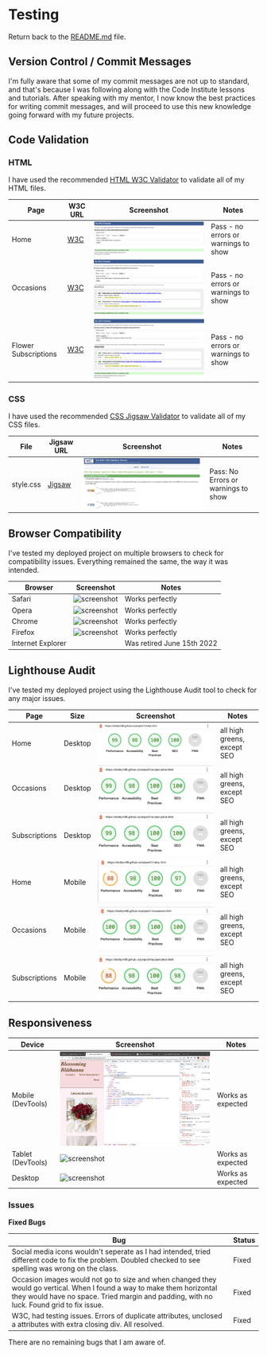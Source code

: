 # Testing

Return back to the [README.md](README.md) file.

## Version Control / Commit Messages

I'm fully aware that some of my commit messages are not up to standard, and that's because I was following along with the Code Institute lessons and tutorials. After speaking with my mentor, I now know the best practices for writing commit messages, and will proceed to use this new knowledge going forward with my future projects.

## Code Validation


### HTML

I have used the recommended [HTML W3C Validator](https://validator.w3.org) to validate all of my HTML files.


| Page | W3C URL | Screenshot | Notes |
| --- | --- | --- | --- |
| Home | [W3C](https://validator.w3.org/nu/?doc=https%3A%2F%2Fshellym96.github.io%2Fproject1%2Findex.html) | ![screenshot](documentation/html-validation.png) | Pass - no errors or warnings to show|
| Occasions | [W3C](https://validator.w3.org/nu/?doc=https%3A%2F%2Fshellym96.github.io%2Fproject1%2Foccasions.html) | ![screenshot](documentation/occasions-validation.png) | Pass - no errors or warnings to show|
| Flower Subscriptions | [W3C](https://validator.w3.org/nu/?doc=https%3A%2F%2Fshellym96.github.io%2Fproject1%2Fsubscription.html) | ![screenshot](documentation/subs-validation.png) | Pass - no errors or warnings to show|


### CSS

I have used the recommended [CSS Jigsaw Validator](https://jigsaw.w3.org/css-validator) to validate all of my CSS files.


| File | Jigsaw URL | Screenshot | Notes |
| --- | --- | --- | --- |
| style.css | [Jigsaw](https://jigsaw.w3.org/css-validator/validator?uri=https%3A%2F%2Fshellym96.github.io%2Fproject1) | ![screenshot](documentation/css-validation.png) | Pass: No Errors or warnings to show |

## Browser Compatibility

I've tested my deployed project on multiple browsers to check for compatibility issues.
Everything remained the same, the way it was intended.

| Browser | Screenshot | Notes |
| --- | --- | --- |
| Safari | ![screenshot](documentation/safari.png) | Works perfectly |
| Opera | ![screenshot](documentation/opera.png) | Works perfectly |
| Chrome| ![screenshot](documentation/chrome.png) | Works perfectly |
| Firefox | ![screenshot](documentation/firefox.png) | Works perfectly |
| Internet Explorer | | Was retired June 15th 2022 |


## Lighthouse Audit

I've tested my deployed project using the Lighthouse Audit tool to check for any major issues.

| Page | Size | Screenshot | Notes |
| --- | --- | --- | --- |
| Home | Desktop | ![screenshot](documentation/index-lighthouse.png) | all high greens, except SEO  |
| Occasions | Desktop | ![screenshot](documentation/occasions-lighthouse.png) | all high greens, except SEO  |
| Subscriptions | Desktop | ![screenshot](documentation/sub-lighthouse.png) | all high greens, except SEO |
| Home | Mobile | ![screenshot](documentation/index-lighthouse-mobile.png) | all high greens, except SEO  |
| Occasions | Mobile | ![screenshot](documentation/occasions-lighthouse-mobilep.png) | all high greens, except SEO  |
| Subscriptions | Mobile | ![screenshot](documentation/sub-lighthouse-mobile.png) | all high greens, except SEO |

## Responsiveness
| Device | Screenshot | Notes |
| --- | --- | --- |
| Mobile (DevTools) | ![screenshot](documentation/mobile-response.png) | Works as expected |
| Tablet (DevTools) | ![screenshot](documentation/tablet-response.png) | Works as expected |
| Desktop | ![screenshot](documentation/desktop-response.png) | Works as expected |
### **Issues**


**Fixed Bugs**


| Bug | Status |
| --- | --- |
| Social media icons wouldn't seperate as I had intended, tried different code to fix the problem. Doubled checked to see spelling was wrong on the class.| Fixed |
| Occasion images would not go to size and when changed they would go vertical. When I found a way to make them horizontal they would have no space. Tried margin and padding, with no luck. Found grid to fix issue. | Fixed |
| W3C, had testing issues. Errors of duplicate attributes, unclosed a attributes with extra closing div. All resolved. | Fixed |


There are no remaining bugs that I am aware of.


